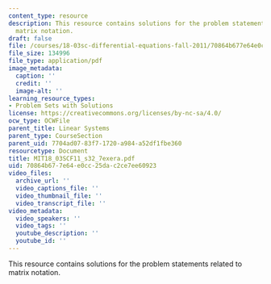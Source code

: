 ```yaml
---
content_type: resource
description: This resource contains solutions for the problem statements related to
  matrix notation.
draft: false
file: /courses/18-03sc-differential-equations-fall-2011/70864b677e64e0cc25dac2ce7ee60923_MIT18_03SCF11_s32_7exera.pdf
file_size: 134996
file_type: application/pdf
image_metadata:
  caption: ''
  credit: ''
  image-alt: ''
learning_resource_types:
- Problem Sets with Solutions
license: https://creativecommons.org/licenses/by-nc-sa/4.0/
ocw_type: OCWFile
parent_title: Linear Systems
parent_type: CourseSection
parent_uid: 7704ad07-83f7-1720-a984-a52df1fbe360
resourcetype: Document
title: MIT18_03SCF11_s32_7exera.pdf
uid: 70864b67-7e64-e0cc-25da-c2ce7ee60923
video_files:
  archive_url: ''
  video_captions_file: ''
  video_thumbnail_file: ''
  video_transcript_file: ''
video_metadata:
  video_speakers: ''
  video_tags: ''
  youtube_description: ''
  youtube_id: ''
---
```

This resource contains solutions for the problem statements related to matrix notation.